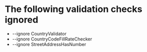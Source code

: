 # The following validation checks ignored
- --ignore CountryValidator 
- --ignore CountryCodeFillRateChecker 
- --ignore StreetAddressHasNumber
